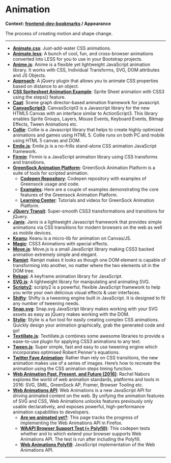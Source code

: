 # Animation

**Context: [frontend-dev-bookmarks](../README.md) / Appearance**

The process of creating motion and shape change.

---

- **[Animate.css](http://daneden.github.io/animate.css/)**: Just-add-water CSS animations.
- **[Animate.less](https://github.com/machito/animate.less)**: A bunch of cool, fun, and cross-browser animations converted into LESS for you to use in your Bootstrap projects.
- **[Anime.js](https://github.com/juliangarnier/anime)**: Anime is a flexible yet lightweight JavaScript animation library. It works with CSS, Individual Transforms, SVG, DOM attributes and JS Objects.
- **[Approach](http://srobbin.com/jquery-plugins/approach/)**: A jQuery plugin that allows you to animate CSS properties based on distance to an object.
- **[CSS Spritesheet Animation Example](http://jsfiddle.net/simurai/CGmCe/light/)**: Sprite Sheet animation with CSS3 using the steps() feature.
- **[Caat](http://hyperandroid.github.io/CAAT/)**: Scene graph director-based animation framework for javascript.
- **[CanvasScript3](http://www.arahaya.com/canvasscript3/)**: CanvasScript3 is a Javascript library for the new HTML5 Canvas with an interface similar to ActionScript3. This library enables Sprite Groups, Layers, Mouse Events, Keyboard Events, Bitmap Effects, Tween Animations etc.
- **[Collie](http://jindo.dev.naver.com/collie/)**: Collie is a Javascript library that helps to create highly optimized animations and games using HTML 5. Collie runs on both PC and mobile using HTML 5 canvas and DOM.
- **[Emile.js](https://github.com/madrobby/emile)**: Emile.js is a no-frills stand-alone CSS animation JavaScript framework.
- **[Firmin](http://extralogical.net/projects/firmin/)**: Firmin is a JavaScript animation library using CSS transforms and transitions.
- **[GreenSock Animation Platform](http://www.greensock.com/get-started-js/)**: GreenSock Animation Platform is a suite of tools for scripted animation.
  - **[Codepen Repository](http://codepen.io/GreenSock/)**: Codepen repository with examples of Greensock usage and code.
  - **[Examples](http://ahrengot.com/tutorials/greensock-javascript-animation/)**: Here are a couple of examples demonstrating the core features of the Greensock Animation Platform.
  - **[Learning Center](http://www.greensock.com/learning/)**: Tutorials and videos for GreenSock Animation Platform.
- **[JQuery Transit](http://ricostacruz.com/jquery.transit/)**: Super-smooth CSS3 transformations and transitions for jQuery.
- **[Janis](https://github.com/MikeMcTiernan/Janis)**: Janis is a lightweight Javascript framework that provides simple animations via CSS transitions for modern browsers on the web as well as mobile devices.
- **[Keanu](https://github.com/wambotron/Keanu)**: Keanu is a micro-lib for animation on Canvas/JS.
- **[Magic](https://github.com/miniMAC/magic)**: CSS3 Animations with special effects.
- **[Move.js](http://visionmedia.github.com/move.js/)**: Move.js is a small JavaScript library making CSS3 backed animation extremely simple and elegant.
- **[Ramjet](http://www.rich-harris.co.uk/ramjet/)**: Ramjet makes it looks as though one DOM element is capable of transforming into another, no matter where the two elements sit in the DOM tree.
- **[Rekapi](http://rekapi.com/)**: A keyframe animation library for JavaScript.
- **[SVG.js](http://svgjs.com/)**: A lightweight library for manipulating and animating SVG.
- **[Scripty2](http://scripty2.com/)**: scripty2 is a powerful, flexible JavaScript framework to help you write your own delicious visual effects & user interfaces.
- **[Shifty](http://jeremyckahn.github.com/shifty/)**: Shifty is a tweening engine built in JavaScript. It is designed to fit any number of tweening needs.
- **[Snap.svg](http://snapsvg.io/)**: Snap.svg JavaScript library makes working with your SVG assets as easy as jQuery makes working with the DOM.
- **[Stylie](http://jeremyckahn.github.io/stylie/)**: Stylie is a fun tool for easily creating complex CSS animations. Quickly design your animation graphically, grab the generated code and go!
- **[Textillate.js](http://jschr.github.io/textillate/)**: Textillate.js combines some awesome libraries to provide a ease-to-use plugin for applying CSS3 animations to any text.
- **[Tween.js](https://github.com/sole/tween.js)**: Super simple, fast and easy to use tweening engine which incorporates optimised Robert Penner's equations.
- **[Twitter Fave Animation](https://cssanimation.rocks/twitter-fave/)**: Rather than rely on CSS transitions, the new animation makes use of a series of images. Here’s how to recreate the animation using the CSS animation steps timing function.
- **[Web Animation Past, Present, and Future (2016)](http://alistapart.com/article/web-animation-past-present-and-future)**: Rachel Nabors explores the world of web animation standards, platforms and tools in 2016: SVG, SMIL, GreenSock AP, Framer, Browser Tooling etc.
- **[Web Animations API](http://w3c.github.io/web-animations/)**: Web Animations is a new JavaScript API for driving animated content on the web. By unifying the animation features of SVG and CSS, Web Animations unlocks features previously only usable declaratively, and exposes powerful, high-performance animation capabilities to developers.
  - **[Are we animated yet?](https://birtles.github.io/areweanimatedyet/)**: This page tracks the progress of implementing the Web Animations API in Firefox.
  - **[WAAPI Browser Support Test (+ Polyfill)](http://codepen.io/danwilson/pen/XmWraY)**: This codepen tests whether and to which extend your browser supports Web Animations API. The test is run after including the Polyfill.
  - **[Web Animations Polyfill](https://github.com/web-animations/web-animations-js)**: JavaScript implementation of the Web Animations API.

---
